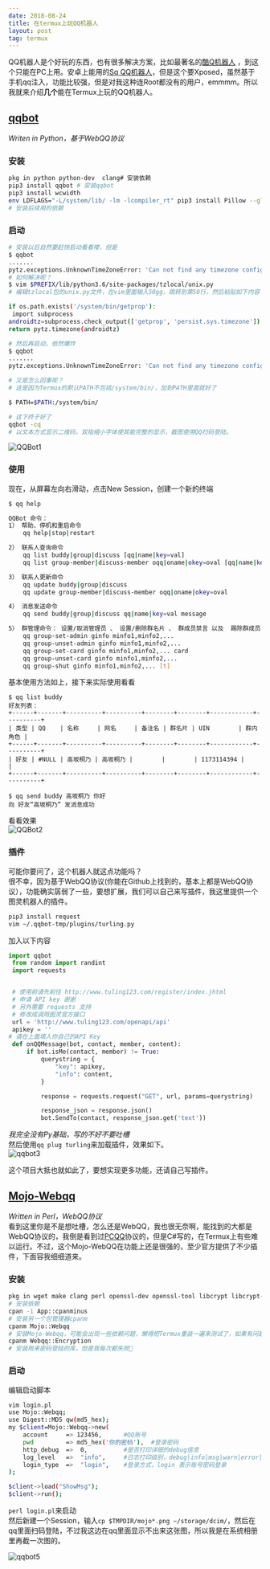 ```yaml
---
date: 2018-08-24
title: 在termux上玩QQ机器人
layout: post
tag: termux
---
```


QQ机器人是个好玩的东西，也有很多解决方案，比如最著名的[酷Q机器人](https://cqp.cc/)
，到这个只能在PC上用。安卓上能用的[Sq QQ机器人](https://www.coolapk.com/apk/com.specher.qqrobot)，但是这个要Xposed，虽然基于手机qq注入，功能比较强，但是对我这种连Root都没有的用户，emmmm。所以我就来介绍**几个**能在Termux上玩的QQ机器人。

## [qqbot](https://github.com/pandolia/qqbot)
_Writen in Python，基于WebQQ协议_ 

### 安装
``` bash
pkg in python python-dev  clang# 安装依赖
pip3 install qqbot # 安装qqbot
pip3 install wcwidth
env LDFLAGS="-L/system/lib/ -lm -lcompiler_rt" pip3 install Pillow --global-option="build_ext" --global-option="--disable-jpeg"
# 安装后续用的依赖
```
### 启动
``` bash
# 安装以后自然要赶快启动看看喽，但是
$ qqbot
.......
pytz.exceptions.UnknownTimeZoneError: 'Can not find any timezone configuration'
# 如何解决呢？
$ vim $PREFIX/lib/python3.6/site-packages/tzlocal/unix.py
# 编辑tzlocal包的unix.py文件，在vim里面输入50gg，跳转到第50行，然后粘贴如下内容

if os.path.exists('/system/bin/getprop'):
 import subprocess 
androidtz=subprocess.check_output(['getprop', 'persist.sys.timezone']).strip().decode() 
return pytz.timezone(androidtz)

# 然后再启动，依然爆炸
$ qqbot
.......
pytz.exceptions.UnknownTimeZoneError: 'Can not find any timezone configuration'

# 又是怎么回事呢？
# 这是因为Termux的默认PATH不包括/system/bin/，加到PATH里面就好了

$ PATH=$PATH:/system/bin/

# 这下终于好了
qqbot -cq
# 以文本方式显示二维码，双指缩小字体使其能完整的显示，截图使用QQ扫码登陆。
```
![QQBot1](/assets/img/qqbot1.png)

### 使用
现在，从屏幕左向右滑动，点击New Session，创建一个新的终端
``` bash
$ qq help

QQBot 命令：
1） 帮助、停机和重启命令
    qq help|stop|restart

2） 联系人查询命令
    qq list buddy|group|discuss [qq|name|key=val]
    qq list group-member|discuss-member oqq|oname|okey=oval [qq|name|key=val]

3） 联系人更新命令
    qq update buddy|group|discuss
    qq update group-member|discuss-member oqq|oname|okey=oval

4） 消息发送命令
    qq send buddy|group|discuss qq|name|key=val message

5） 群管理命令： 设置/取消管理员 、 设置/删除群名片 、 群成员禁言 以及  踢除群成员
    qq group-set-admin ginfo minfo1,minfo2,...
    qq group-unset-admin ginfo minfo1,minfo2,...
    qq group-set-card ginfo minfo1,minfo2,... card
    qq group-unset-card ginfo minfo1,minfo2,...
    qq group-shut ginfo minfo1,minfo2,... [t]
```
基本使用方法如上，接下来实际使用看看
```
$ qq list buddy
好友列表：
+------+-------+----------+----------+--------+--------+------------+----------+
| 类型 | QQ    | 名称     | 网名     | 备注名 | 群名片 | UIN        | 群内角色 |
+------+-------+----------+----------+--------+--------+------------+----------+
| 好友 | #NULL | 高坂桐乃 | 高坂桐乃 |        |        | 1173114394 |          |
+------+-------+----------+----------+--------+--------+------------+----------+

$ qq send buddy 高坂桐乃 你好
向 好友“高坂桐乃” 发消息成功
```
看看效果  
![QQBot2](/assets/img/qqbot2.png)

### 插件
可能你要问了，这个机器人就这点功能吗？  
很不幸，因为基于WebQQ协议(你能在Github上找到的，基本上都是WebQQ协议），功能确实孱弱了一些，要想扩展，我们可以自己来写插件，我这里提供一个图灵机器人的插件。
``` bash
pip3 install request
vim ~/.qqbot-tmp/plugins/turling.py
```
加入以下内容
``` python
import qqbot
 from random import randint
 import requests


 # 使用前请先前往 http://www.tuling123.com/register/index.jhtml
 # 申请 API key 谢谢
 # 另外需要 requests 支持
 # 修改成调用图灵官方接口
 url = 'http://www.tuling123.com/openapi/api'
 apikey = ''
# 请在上面填入你自己的API Key
 def onQQMessage(bot, contact, member, content):
     if bot.isMe(contact, member) != True:
         querystring = {
             "key": apikey,
             "info": content,
         }

         response = requests.request("GET", url, params=querystring)

         response_json = response.json()
         bot.SendTo(contact, response_json.get('text'))
```
_我完全没有Py基础，写的不好不要吐槽_  
然后使用`qq plug turling`来加载插件，效果如下。  
![qqbot3](/assets/img/qqbot3.png)  
  
这个项目大抵也就如此了，要想实现更多功能，还请自己写插件。  

## [Mojo-Webqq](https://github.com/sjdy521/Mojo-Webqq)
_Written in Perl，WebQQ协议_  
看到这里你是不是想吐槽，怎么还是WebQQ，我也很无奈啊，能找到的大都是WebQQ协议的，我倒是看到过[PCQQ](https://github.com/luojinfang/PCQQ-Protocol)协议的，但是C#写的，在Termux上有些难以运行。不过，这个Mojo-WebQQ在功能上还是很强的，至少官方提供了不少插件，下面容我细细道来。  

### 安装
``` bash 
pkg in wget make clang perl openssl-dev openssl-tool libcrypt libcrypt-dev
# 安装依赖
cpan -i App::cpanminus
# 安装另一个包管理器cpanm
cpanm Mojo::Webqq
# 安装Mojo-Webqq，可能会出现一些依赖问题，懒得把Termux重装一遍来测试了，如果有问题的话请跟我反馈。
cpanm Webqq::Encryption
# 安装用来密码登陆的库，但是我每次都失败😤
```
### 启动
编辑启动脚本
``` bash
vim login.pl
use Mojo::Webqq;
use Digest::MD5 qw(md5_hex);
my $client=Mojo::Webqq->new(
    account     => 123456,      #QQ账号
    pwd         => md5_hex('你的密码'),  #登录密码
    http_debug  =>  0,          #是否打印详细的debug信息
    log_level   =>  "info",     #日志打印级别，debug|info|msg|warn|error|fatal
    login_type  =>  "login",    #登录方式，login 表示账号密码登录
);

$client->load("ShowMsg");
$client->run();
```
`perl login.pl`来启动  
然后新建一个Session，输入`cp $TMPDIR/mojo*.png ~/storage/dcim/`，然后在qq里面扫码登陆，不过我这边在qq里面显示不出来这张图，所以我是在系统相册里再截一次图的。  

![qqbot5](/assets/img/qqbot5.png)  








